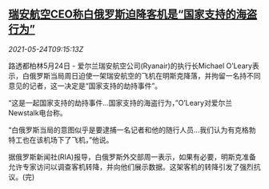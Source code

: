 <!--1621848662000-->
[瑞安航空CEO称白俄罗斯迫降客机是“国家支持的海盗行为”](https://cn.reuters.com/article/ryanair-ceo-belarus-piracy-0524-idCNKCS2D50OO)
------

<div><i>2021-05-24T09:15:13Z</i></div><p>路透都柏林5月24日 - 爱尔兰瑞安航空公司(Ryanair)的执行长Michael O’Leary表示，白俄罗斯当局周日迫使一架瑞安航空的飞机在明斯克降落，并拘留一名持不同意见的记者，这一决定是“国家支持的劫持事件”。</p><p>“这是一起国家支持的劫持事件...国家支持的海盗行为，”O’Leary对爱尔兰Newstalk电台称。</p><p>“白俄罗斯当局的意图似乎是要逮捕一名记者和他的随行人员...我们认为有克格勃特工也在该机场下了飞机，”他说。</p><p>据俄罗斯新闻社(RIA)报导，白俄罗斯外交部周一表示，如果有必要，明斯克准备允许专家访问以调查客机转降，并向他们展示数据。这架客机的转降引发了强烈抗议。(完)</p>
